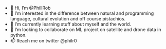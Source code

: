 - 👋 Hi, I’m @PhillRob
- 👀 I’m interested in the difference between natural and programming language, cultural evolution and off course pistachios. 
- 🌱 I’m currently learning stuff about myself and the world. 
- 💞️ I’m looking to collaborate on ML project on satellite and drone data in python.
- 📫 Reach me on twitter @philr0

<!---
PhillRob/PhillRob is a ✨ special ✨ repository because its `README.md` (this file) appears on your GitHub profile.
You can click the Preview link to take a look at your changes.
--->
